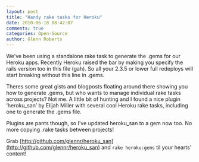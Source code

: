 ```yaml
---
layout: post
title: "Handy rake tasks for Heroku"
date: 2010-06-18 08:42:07
comments: true
categories: Open-Source
author: Glenn Roberts
---
```


We've been using a standalone rake task to generate the .gems for our Heroku apps. Recently Heroku raised the bar by making you specify the rails version too in this file (gah). So all your 2.3.5 or lower full redeploys will start breaking without this line in .gems.

Theres some great gists and blogposts floating around there showing you how to generate .gems, but who wants to manage individual rake tasks across projects? Not me. A little bit of hunting and I found a nice plugin ‘heroku_san’ by Elijah Miller with several cool Heroku rake tasks, including one to generate the .gems file. 

Plugins are pants though, so I've updated heroku_san to a gem now too. No more copying .rake tasks between projects!

Grab [http://github.com/glennr/heroku_san](http://github.com/glennr/heroku_san) and `rake heroku:gems` til your hearts' content!
